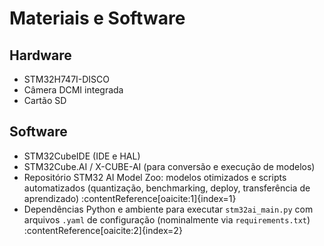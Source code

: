 # Materiais e Software

## Hardware
- STM32H747I-DISCO
- Câmera DCMI integrada
- Cartão SD

## Software
- STM32CubeIDE (IDE e HAL)
- STM32Cube.AI / X-CUBE-AI (para conversão e execução de modelos)
- Repositório STM32 AI Model Zoo: modelos otimizados e scripts automatizados (quantização, benchmarking, deploy, transferência de aprendizado) :contentReference[oaicite:1]{index=1}
- Dependências Python e ambiente para executar `stm32ai_main.py` com arquivos `.yaml` de configuração (nominalmente via `requirements.txt`) :contentReference[oaicite:2]{index=2}
